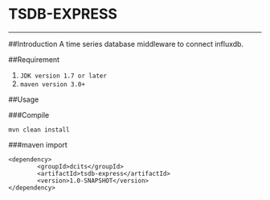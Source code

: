 # TSDB-EXPRESS

-----------
##Introduction
A time series database middleware to connect influxdb.

##Requirement

1. `JDK version 1.7 or later`
2. `maven version 3.0+`


##Usage

###Compile

 `mvn clean install`
 
###maven import
```
<dependency>
        <groupId>dcits</groupId>
        <artifactId>tsdb-express</artifactId>
        <version>1.0-SNAPSHOT</version>
</dependency>
```


 

